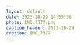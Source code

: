 ```yaml
---
layout: default
date: 2023-10-29 14:55:56
photo: IMG_7377.png
caption_header: 2023-10-29
caption: IMG_7377
---
```

